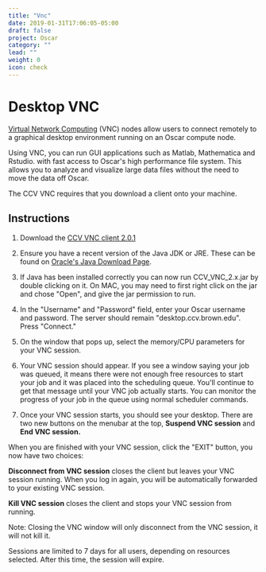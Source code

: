 ```yaml
---
title: "Vnc"
date: 2019-01-31T17:06:05-05:00
draft: false
project: Oscar
category: ""
lead: ""
weight: 0
icon: check
---
```


# Desktop VNC

[Virtual Network
Computing](http://en.wikipedia.org/wiki/Virtual_Network_Computing) (VNC)
nodes allow users to connect remotely to a graphical desktop environment
running on an Oscar compute node.

Using VNC, you can run GUI applications such as Matlab, Mathematica and Rstudio.
with fast access to Oscar's high performance file system. This allows you
to analyze and visualize large data files without the need to move the data off Oscar.

The CCV VNC requires that you download a client onto your machine.

## Instructions

1.  Download the [CCV VNC client 2.0.1](https://brownbox.brown.edu/download.php?hash=a74c6723)

2.  Ensure you have a recent version of the Java JDK or JRE. These can
    be found on [Oracle's Java Download
    Page](http://www.oracle.com/technetwork/java/javase/downloads/).

3.  If Java has been installed correctly you can now run
    CCV\_VNC\_2.x.jar by double clicking on it. On MAC, you may need to
    first right click on the jar and chose "Open", and give the jar
    permission to run.

4.  In the "Username" and "Password" field, enter your Oscar username
    and password. The server should remain "desktop.ccv.brown.edu".
    Press "Connect."

5.  On the window that pops up, select the memory/CPU parameters for
    your VNC session.

6.  Your VNC session should appear. If you see a window saying your job
    was queued, it means there were not enough free resources to start
    your job and it was placed into the scheduling queue. You'll
    continue to get that message until your VNC job actually starts. You
    can monitor the progress of your job in the queue using normal
    scheduler commands.

7.  Once your VNC session starts, you should see your desktop. There are
    two new buttons on the menubar at the top, **Suspend VNC session**
    and **End VNC session.**

When you are finished with your VNC session, click the "EXIT" button,
you now have two choices:

**Disconnect from VNC session** closes the client but leaves your VNC
session running. When you log in again, you will be automatically
forwarded to your existing VNC session.

**Kill VNC session** closes the client and stops your VNC session from
running.

Note: Closing the VNC window will only disconnect from the VNC session,
it will not kill it.

Sessions are limited to 7 days for all users, depending on resources
selected. After this time, the session will expire.
